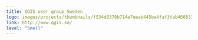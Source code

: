 ```yaml
---
title: QGIS user group Sweden
logo: images/projects/thumbnails/f534d8378b714e7eeab445ba4faf3fab460831e2.png.150x50_q85.png
link: http://www.qgis.se/
level: "Small"
---
```

